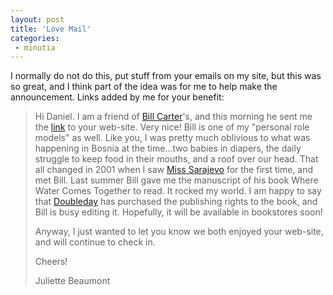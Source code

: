 ```yaml
---
layout: post
title: 'Love Mail'
categories:
 - minutia
---
```


I normally do not do this, put stuff from your emails on my site, but this was so great, and I think part of the idea was for me to help make the announcement. Links added by me for your benefit:<blockquote>Hi Daniel. I am a friend of <a href="http://www.billcarter.cc/">Bill Carter</a>'s, and this morning he sent me the <a href="http://www.danielsjourney.com/index.php?archive=blog_2003_01_06.xml&id_pass=122">link</a> to your web-site. Very nice! Bill is one of my "personal role models" as well. Like you, I was pretty much oblivious to what was happening in Bosnia at the time...two babies in diapers, the daily struggle to keep food in their mouths, and a roof over our head. That all changed in 2001 when I saw <a href="http://www.billcarter.cc/film.html">Miss Sarajevo</a> for the first time, and met Bill. Last summer Bill gave me the manuscript of his book Where Water Comes Together to read. It rocked my world. I am happy to say that <a href="http://www.randomhouse.com/doubleday/">Doubleday</a> has purchased the publishing rights to the book, and Bill is busy editing it. Hopefully, it will be available in bookstores soon! 



Anyway, I just wanted to let you know we both enjoyed your web-site, and will continue to check in.



Cheers!

Juliette Beaumont</blockquote>

